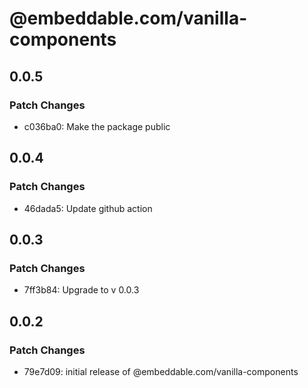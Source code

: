 # @embeddable.com/vanilla-components

## 0.0.5

### Patch Changes

- c036ba0: Make the package public

## 0.0.4

### Patch Changes

- 46dada5: Update github action

## 0.0.3

### Patch Changes

- 7ff3b84: Upgrade to v 0.0.3

## 0.0.2

### Patch Changes

- 79e7d09: initial release of @embeddable.com/vanilla-components
